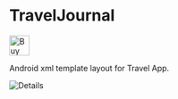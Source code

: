 # TravelJournal

<a href='https://ko-fi.com/A811KFP' target='_blank'><img height='36' style='border:0px;height:36px;' src='https://az743702.vo.msecnd.net/cdn/kofi3.png?v=0' border='0' alt='Buy Me a Coffee at ko-fi.com' /></a>

Android xml template layout for Travel App.

![Details](https://github.com/ahmadnurhidayat/TravelJournal/blob/master/Screenshot_Details.jpg "Details")
